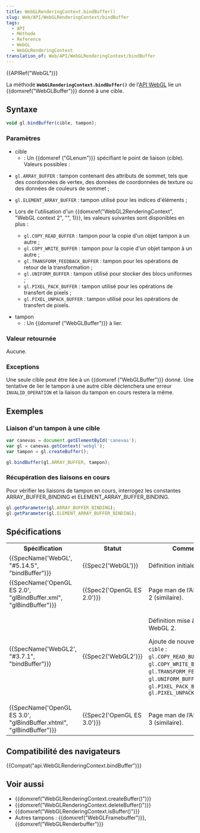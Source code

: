 ```yaml
---
title: WebGLRenderingContext.bindBuffer()
slug: Web/API/WebGLRenderingContext/bindBuffer
tags:
  - API
  - Méthode
  - Reference
  - WebGL
  - WebGLRenderingContext
translation_of: Web/API/WebGLRenderingContext/bindBuffer
---
```

{{APIRef("WebGL")}}

La méthode **`WebGLRenderingContext.bindBuffer()`** de l'[API WebGL](/fr-FR/docs/Web/API/WebGL_API) lie un {{domxref("WebGLBuffer")}} donné à une cible.

## Syntaxe

```js
void gl.bindBuffer(cible, tampon);
```

### Paramètres

- cible
  - : Un {{domxref ("GLenum")}} spécifiant le point de liaison (cible). Valeurs possibles :

<!---->

- `gl.ARRAY_BUFFER` : tampon contenant des attributs de sommet, tels que des coordonnées de vertex, des données de coordonnées de texture ou des données de couleurs de sommet ;
- `gl.ELEMENT_ARRAY_BUFFER` : tampon utilisé pour les indices d'éléments ;
- Lors de l'utilisation d'un {{domxref("WebGL2RenderingContext", "WebGL context 2", "", 1)}}, les valeurs suivantes sont disponibles en plus :

  - `gl.COPY_READ_BUFFER` : tampon pour la copie d'un objet tampon à un autre ;
  - `gl.COPY_WRITE_BUFFER` : tampon pour la copie d'un objet tampon à un autre ;
  - `gl.TRANSFORM_FEEDBACK_BUFFER` : tampon pour les opérations de retour de la transformation ;
  - `gl.UNIFORM_BUFFER` : tampon utilisé pour stocker des blocs uniformes ;
  - `gl.PIXEL_PACK_BUFFER` : tampon utilisé pour les opérations de transfert de pixels ;
  - `gl.PIXEL_UNPACK_BUFFER` : tampon utilisé pour les opérations de transfert de pixels.

<!---->

- tampon
  - : Un {{domxref ("WebGLBuffer")}} à lier.

### Valeur retournée

Aucune.

### Exceptions

Une seule cible peut être liée à un {{domxref ("WebGLBuffer")}} donné. Une tentative de lier le tampon à une autre cible déclenchera une erreur `INVALID_OPERATION` et la liaison du tampon en cours restera la même.

## Exemples

### Liaison d'un tampon à une cible

```js
var canevas = document.getElementById('canevas');
var gl = canevas.getContext('webgl');
var tampon = gl.createBuffer();

gl.bindBuffer(gl.ARRAY_BUFFER, tampon);
```

### Récupération des liaisons en cours

Pour vérifier les liaisons de tampon en cours, interrogez les constantes ARRAY_BUFFER_BINDING et ELEMENT_ARRAY_BUFFER_BINDING.

```js
gl.getParameter(gl.ARRAY_BUFFER_BINDING);
gl.getParameter(gl.ELEMENT_ARRAY_BUFFER_BINDING);
```

## Spécifications

<table class="standard-table">
  <tbody>
    <tr>
      <th scope="col">Spécification</th>
      <th scope="col">Statut</th>
      <th scope="col">Commentaire</th>
    </tr>
    <tr>
      <td>{{SpecName('WebGL', "#5.14.5", "bindBuffer")}}</td>
      <td>{{Spec2('WebGL')}}</td>
      <td><p>Définition initiale pour WebGL.</p></td>
    </tr>
    <tr>
      <td>
        {{SpecName('OpenGL ES 2.0', "glBindBuffer.xml", "glBindBuffer")}}
      </td>
      <td>{{Spec2('OpenGL ES 2.0')}}</td>
      <td>Page man de l’API OpenGL ES 2 (similaire).</td>
    </tr>
    <tr>
      <td>{{SpecName('WebGL2', "#3.7.1", "bindBuffer")}}</td>
      <td>{{Spec2('WebGL2')}}</td>
      <td>
        <p>Définition mise à jour pour WebGL 2.</p>
        <p>
          Ajoute de nouveaux tampons <code>cible</code> :<br /><code
            >gl.COPY_READ_BUFFER</code
          >,<br /><code>gl.COPY_WRITE_BUFFER</code>,<br /><code
            >gl.TRANSFORM_FEEDBACK_BUFFER</code
          >,<br /><code>gl.UNIFORM_BUFFER</code>,<br /><code
            >gl.PIXEL_PACK_BUFFER</code
          >,<br /><code>gl.PIXEL_UNPACK_BUFFER</code>
        </p>
      </td>
    </tr>
    <tr>
      <td>
        {{SpecName('OpenGL ES 3.0', "glBindBuffer.xhtml", "glBindBuffer")}}
      </td>
      <td>{{Spec2('OpenGL ES 3.0')}}</td>
      <td>Page man de l’API OpenGL ES 3 (similaire).</td>
    </tr>
  </tbody>
</table>

## Compatibilité des navigateurs

{{Compat("api.WebGLRenderingContext.bindBuffer")}}

## Voir aussi

- {{domxref("WebGLRenderingContext.createBuffer()")}}
- {{domxref("WebGLRenderingContext.deleteBuffer()")}}
- {{domxref("WebGLRenderingContext.isBuffer()")}}
- Autres tampons : {{domxref("WebGLFramebuffer")}}, {{domxref("WebGLRenderbuffer")}}
